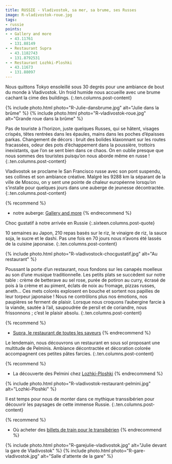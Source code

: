 ```yaml
---
title: RUSSIE - Vladivostok, sa mer, sa brume, ses Russes
image: R-vladivostok-roue.jpg
tags:
- russie
points:
- - Gallery and more
  - 43.11761 
  - 131.88149
- - Restaurant Supra
  - 43.1182743
  - 131.8792531
- - Restaurant Lozhki-Ploshki
  - 43.11673
  - 131.88097
---
```


Nous quittons Tokyo ensoleillé sous 30 degrés pour une ambiance de bout du monde à Vladivostok. Un froid humide nous accueille avec une brume cachant la cime des buildings. 
{:.ten.columns.post-content}
<!--fin extrait-->

{% include photo.html photo="R-Julie-dansbrume.jpg" alt="Julie dans la brûme" %}
{% include photo.html photo="R-vladivostok-roue.jpg" alt="Grande roue dans la brûme" %}

Pas de touriste à l’horizon, juste quelques Russes, qui se hâtent, visages crispés, têtes rentrées dans les épaules, mains dans les poches d’épaisses parkas. Changement de décors : bruit des bolides klaxonnant sur les routes fracassées, odeur des pots d’échappement dans la poussière, trottoirs inexistants, que l’on se sent bien dans ce chaos. On en oublie presque que nous sommes des touristes puisqu’on nous aborde même en russe !
{:.ten.columns.post-content}

Vladivostok se proclame le San Francisco russe avec son pont suspendu, ses collines et son ambiance créative. Malgré les 9288 km la séparant de la ville de Moscou, on y sent une pointe de chaleur européenne lorsqu’on s’installe pour quelques jours dans une auberge de jeunesse décontractée. 
{:.ten.columns.post-content}

{% recommend %}
- notre auberge: [Gallery and more](https://www.airbnb.fr/users/show/3382526)
{% endrecommend %}

Choc gustatif à notre arrivée en Russie
{:.sixteen.columns.post-quote}

10 semaines au Japon, 210 repas basés sur le riz, le vinaigre de riz, la sauce soja, le sucre et le dashi. Pas une fois en 70 jours nous n’avons été lassés de la cuisine japonaise.
{:.ten.columns.post-content}

{% include photo.html photo="R-vladivostock-chocgustatif.jpg" alt="Au restaurant" %}

Poussant la porte d’un restaurant, nous fondons sur les canapés moelleux au son d’une musique traditionnelle. Les petits plats se succèdent sur notre table : crème de betterave au sel rose, purée de potiron au curry, écrasé de pois à la crème et au piment, éclats de noix au fromage, pizzas russes, aneth... Ces mets colorés explosent en bouche et sortent nos papilles de leur torpeur japonaise ! Nous ne contrôlons plus nos émotions, nos paupières se ferment de plaisir. Lorsque nous croquons l’aubergine farcie à la viande, sautée à l’ail, saupoudrée de persil et de coriandre, nous frissonnons ; c’est le plaisir absolu.
{:.ten.columns.post-content}

{% recommend %}
- [Supra, le restaurant de toutes les saveurs](https://www.tripadvisor.fr/Restaurant_Review-g298496-d11876449-Reviews-Supra-Vladivostok_Primorsky_Krai_Far_Eastern_District.html)
{% endrecommend %}

Le lendemain, nous découvrons un restaurant en sous sol proposant une multitude de Pelminis. Ambiance décontractée et décoration colorée accompagnent ces petites pâtes farcies. 
{:.ten.columns.post-content}

{% recommend %}
- La découverte des Pelmini chez [Lozhki-Ploshki](https://www.google.com/maps/place/Lozhki-Ploshki/@43.1166474,131.8811924,19z/data=!4m13!1m7!3m6!1s0x5fb39cba5249d485:0x186704d4dd967e35!2sVladivostok,+Kra%C3%AF+du+Primorie,+Russie!3b1!8m2!3d43.1332484!4d131.9112975!3m4!1s0x5fb38df9f7b205af:0xe4acf87161faf3!8m2!3d43.1167716!4d131.8808504)
{% endrecommend %}

{% include photo.html photo="R-vladivostok-restaurant-pelmini.jpg" alt="Lozhki-Ploshki" %}

Il est temps pour nous de monter dans ce mythique transsibérien pour découvrir les paysages de cette immense Russie.
{:.ten.columns.post-content}

{% recommend %}
- Où acheter des [billets de train pour le transibérien](https://eng.rzd.ru/)
{% endrecommend %}

{% include photo.html photo="R-garejulie-vladivostok.jpg" alt="Julie devant la gare de Vladivostok" %}
{% include photo.html photo="R-gare-vladivostok.jpg" alt="Salle d'attente de la gare" %}
